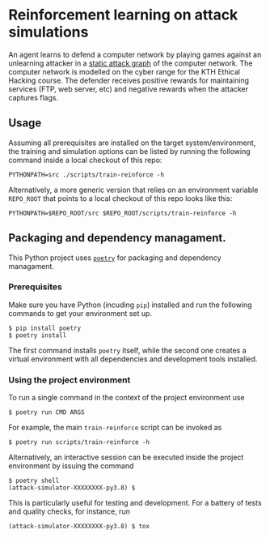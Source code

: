 # Reinforcement learning on attack simulations

An agent learns to defend a computer network by playing games against an unlearning attacker in a [static attack graph](docs/graphviz.pdf) of the computer network. The computer network is modelled on the cyber range for the KTH Ethical Hacking course. The defender receives positive rewards for maintaining services (FTP, web server, etc) and negative rewards when the attacker captures flags. 


## Usage

Assuming all prerequisites are installed on the target system/environment,
the training and simulation options can be listed by running the following
command inside a local checkout of this repo:

```
PYTHONPATH=src ./scripts/train-reinforce -h
```

Alternatively, a more generic version that relies on an environment variable
`REPO_ROOT` that points to a local checkout of this repo looks like this:
```
PYTHONPATH=$REPO_ROOT/src $REPO_ROOT/scripts/train-reinforce -h
```


## Packaging and dependency managament.

This Python project uses [`poetry`](https://python-poetry.org)
for packaging and dependency managament.

### Prerequisites

Make sure you have Python (incuding `pip`) installed and
run the following commands to get your environment set up.

```
$ pip install poetry
$ poetry install
```

The first command installs `poetry` itself, while the second one
creates a virtual environment with all dependencies and development
tools installed.


### Using the project environment

To run a single command in the context of the project environment use

```
$ poetry run CMD ARGS
```

For example, the main `train-reinforce` script can be invoked as
```
$ poetry run scripts/train-reinforce -h
```

Alternatively, an interactive session can be executed inside
the project environment by issuing the command

```
$ poetry shell
(attack-simulator-XXXXXXXX-py3.8) $
```

This is particularly useful for testing and development.
For a battery of tests and quality checks, for instance, run

```
(attack-simulator-XXXXXXXX-py3.8) $ tox
```
